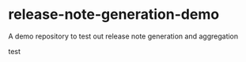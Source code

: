 # release-note-generation-demo
A demo repository to test out release note generation and aggregation

test
